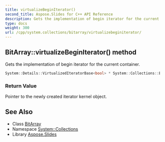 ```yaml
---
title: virtualizeBeginIterator()
second_title: Aspose.Slides for C++ API Reference
description: Gets the implementation of begin iterator for the current container.
type: docs
weight: 300
url: /cpp/system.collections/bitarray/virtualizebeginiterator/
---
```

## BitArray::virtualizeBeginIterator() method


Gets the implementation of begin iterator for the current container.

```cpp
System::Details::VirtualizedIteratorBase<bool> * System::Collections::BitArray::virtualizeBeginIterator() override
```


### Return Value

Pointer to the newly created iterator kernel object.

## See Also

* Class [BitArray](./)
* Namespace [System::Collections](../)
* Library [Aspose.Slides](../../)